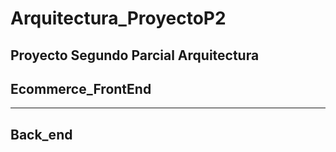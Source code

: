 # Arquitectura_ProyectoP2
Proyecto Segundo Parcial Arquitectura
---
## Ecommerce_FrontEnd
---
## Back_end
